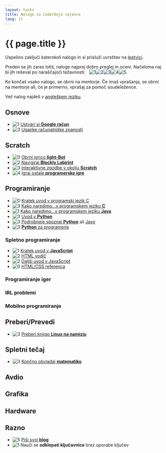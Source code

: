 ```yaml
---
layout: tasks
title: Naloge za CoderDojo vajence
lang: sl
---
```

{{ page.title }}
================

Uspešno zaključi katerokoli nalogo in si prisluži uvrstitev na [lestvici](leaderboard.html).

Preden se jih zares lotiš, naloge najprej dobro preglej in oceni.
Načeloma naj bi jih reševal po naraščajoči težavnosti: &nbsp;
![[1]][1]![[2]][2]![[3]][3]![[4]][4]![[5]][5].

Ko končaš vsako nalogo, se obrni na mentorje.
Če imaš vprašanja, se obrni na mentorje ali, če je primerno, vprašaj za pomoč soudeležence.

Več nalog najdeš v [angleškem jeziku](tasks.html).

<!--- Task rating format: ![[max_points_awarded]][difficulty_level] -->

Osnove
------
* ![[1]][1] [Ustvari si **Google račun**](https://accounts.google.com/SignUp)
* ![[3]][2] [Uganke računalniške znanosti](http://euganke.fri.uni-lj.si/)

Scratch
-------------------
* ![[0]][0] [Obrni igrico **light-Bot**](http://educative-games.org/#programming/light-bot-2)
* ![[2]][1] [Navigiraj **Blockly Labirint**](http://blockly-demo.appspot.com/static/apps/maze/index.html)
* ![[3]][2] [Interaktivne zgodbe v okolju **Scratch**](http://scratch.mit.edu/projects/editor/)
* ![[4]][0] [Igraj ostale **programerske igre**](http://educative-games.org/)

Programiranje
-------------
* ![[0]][2] [Kratek uvod v programski jezik C](http://www.educa.fmf.uni-lj.si/izodel/sola/2001/di/Rupar/izobrazevanje/tutorc/)
* ![[3]][2] [Kako naredimo...v programskem jeziku **C**](http://studentski.net/get/ulj_fri_ri3_pr2_sno_kako_naredimo_v_c_01.pdf)
* ![[1]][2] [Kako naredimo...v programskem jeziku **Java**](http://studentski.net/get/ulj_fri_ri3_pr2_sno_kako_naredimo_v_javi_01.pdf)
* ![[3]][2] [Uvod v **Python**](http://trac.lecad.si/vaje/wiki/python)
* ![[3]][3] [Podrobneje spoznaj **Python**](http://up.fmf.uni-lj.si/#uh2_4) ali [Javo](http://up.fmf.uni-lj.si/#uh2_2)
* ![[3]][4] [**Python** za programerje](http://trac.lecad.si/vaje/raw-attachment/wiki/python/pythonzaprogramerje.pdf)

### Spletno programiranje ###
* ![[1]][1] [Kratek uvod v **JavaScript**](http://mr.si/programiranje/)
* ![[2]][2] [HTML vodič](http://up.fmf.uni-lj.si/#uh2_21)
* ![[2]][2] [Daljši uvod v JavaScript](http://up.fmf.uni-lj.si/#uh2_23)
* ![[0]][3] [HTML/CSS referenca](http://up.fmf.uni-lj.si/#uh2_24)

### Programiranje iger ###

### IRL problemi ###

### Mobilno programiranje ###

Preberi/Prevedi
---------------
* ![[3]][1] [Preberi knjigo **Linux na namizju**](http://matej.owca.info/linux/)

Spletni tečaj
-------------
* ![[3]][1] [Končno obvladaj **matematiko**](http://astra.si/)

Avdio
-----

Grafika
-------

Hardware
--------

Razno
-----
* ![[5]][1] [Piši svoj **blog**](http://www.blogger.com/)
* ![[1]][1] Nauči se **odklepati ključavnice** brez uporabe ključev



[0]: /images/level_0.png "Level: ?"
[1]: /images/level_1.png "Level: easy"
[2]: /images/level_2.png "Level: novice"
[3]: /images/level_3.png "Level: intermediate"
[4]: /images/level_4.png "Level: advanced"
[5]: /images/level_5.png "Level: master"
